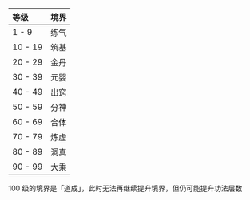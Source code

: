 | 等级    | 境界 |
| :------ | :--- |
| 1 - 9   | 练气 |
| 10 - 19 | 筑基 |
| 20 - 29 | 金丹 |
| 30 - 39 | 元婴 |
| 40 - 49 | 出窍 |
| 50 - 59 | 分神 |
| 60 - 69 | 合体 |
| 70 - 79 | 炼虚 |
| 80 - 89 | 洞真 |
| 90 - 99 | 大乘 |

100 级的境界是「道成」，此时无法再继续提升境界，但仍可能提升功法层数
